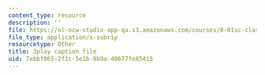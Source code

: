 ```yaml
---
content_type: resource
description: ''
file: https://ol-ocw-studio-app-qa.s3.amazonaws.com/courses/8-01sc-classical-mechanics-fall-2016/7ebbf0652f1c5e1b9b9a40677fe85415_w7z_z-lucyU.vtt
file_type: application/x-subrip
resourcetype: Other
title: 3play caption file
uid: 7ebbf065-2f1c-5e1b-9b9a-40677fe85415
---
```

